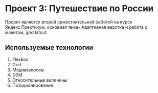 # Проект 3: Путешествие по России
Проект является второй самостоятельной работой на курсе Яндекс.Пректикум, основная тема- Адаптивная верстка и работа с макетом, grid latout. 

## Используемые технологии
1. Flexbox
2. Grid
3. Медиазапросы
4. БЭМ
5. Относительные величины
6. Позиционирование 


